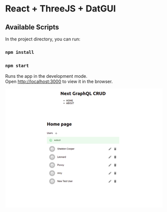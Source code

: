 # React + ThreeJS + DatGUI

## Available Scripts

In the project directory, you can run:

### `npm install`

### `npm start`

Runs the app in the development mode.\
Open [http://localhost:3000](http://localhost:3000) to view it in the browser.


![alt text](https://raw.githubusercontent.com/mrron313/next-js-graphql-crud/main/Screenshot%20from%202021-07-14%2010-55-17.png)

